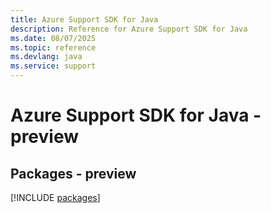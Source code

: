 ```yaml
---
title: Azure Support SDK for Java
description: Reference for Azure Support SDK for Java
ms.date: 08/07/2025
ms.topic: reference
ms.devlang: java
ms.service: support
---
```

# Azure Support SDK for Java - preview
## Packages - preview
[!INCLUDE [packages](support-index.md)]